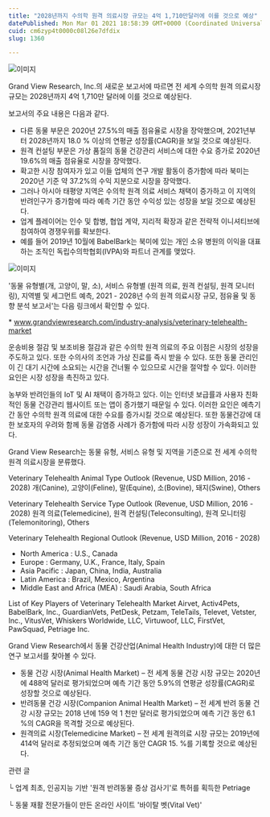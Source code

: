 ```yaml
---
title: "2028년까지 수의학 원격 의료시장 규모는 4억 1,710만달러에 이를 것으로 예상"
datePublished: Mon Mar 01 2021 18:58:39 GMT+0000 (Coordinated Universal Time)
cuid: cm6zyp4t0000c08l26e7dfdix
slug: 1360

---
```



![이미지](https://cdn.hashnode.com/res/hashnode/image/upload/v1739246896117/04829c4c-abc7-4c56-a85a-c8750e0c9ab9.jpeg)

Grand View Research, Inc.의 새로운 보고서에 따르면 전 세계 수의학 원격 의료시장 규모는 2028년까지 4억 1,710만 달러에 이를 것으로 예상된다.

보고서의 주요 내용은 다음과 같다.

- 다른 동물 부문은 2020년 27.5%의 매출 점유율로 시장을 장악했으며, 2021년부터 2028년까지 18.0 % 이상의 연평균 성장률(CAGR)을 보일 것으로 예상된다.
- 원격 컨설팅 부문은 가상 품질의 동물 건강관리 서비스에 대한 수요 증가로 2020년 19.6%의 매출 점유율로 시장을 장악했다.
- 확고한 시장 참여자가 있고 이들 업체의 연구 개발 활동이 증가함에 따라 북미는 2020년 기준 약 37.2%의 수익 지분으로 시장을 장악했다.
- 그러나 아시아 태평양 지역은 수의학 원격 의료 서비스 채택이 증가하고 이 지역의 반려인구가 증가함에 따라 예측 기간 동안 수익성 있는 성장을 보일 것으로 예상된다.
- 업계 플레이어는 인수 및 합병, 협업 계약, 지리적 확장과 같은 전략적 이니셔티브에 참여하여 경쟁우위를 확보한다.
- 예를 들어 2019년 10월에 BabelBark는 북미에 있는 개인 소유 병원의 이익을 대표하는 조직인 독립수의학협회(IVPA)와 파트너 관계를 맺었다.

![이미지](https://cdn.hashnode.com/res/hashnode/image/upload/v1739246898479/9e0e80a6-f8e4-4eed-afde-0411b4b7f866.jpeg)

'동물 유형별(개, 고양이, 말, 소), 서비스 유형별 (원격 의료, 원격 컨설팅, 원격 모니터링), 지역별 및 세그먼트 예측, 2021 - 2028년 수의 원격 의료시장 규모, 점유율 및 동향 분석 보고서'는 다음 링크에서 확인할 수 있다.

* www.grandviewresearch.com/industry-analysis/veterinary-telehealth-market

운송비용 절감 및 보조비용 절감과 같은 수의학 원격 의료의 주요 이점은 시장의 성장을 주도하고 있다. 또한 수의사의 조언과 가상 진료를 즉시 받을 수 있다. 또한 동물 관리인이 긴 대기 시간에 소요되는 시간을 건너뛸 수 있으므로 시간을 절약할 수 있다. 이러한 요인은 시장 성장을 촉진하고 있다.

농부와 반려인들의 IoT 및 AI 채택이 증가하고 있다. 이는 인터넷 보급률과 사용자 친화적인 동물 건강관리 웹사이트 또는 앱이 증가했기 때문일 수 있다. 이러한 요인은 예측기간 동안 수의학 원격 의료에 대한 수요를 증가시킬 것으로 예상된다. 또한 동물건강에 대한 보호자의 우려와 함께 동물 감염증 사례가 증가함에 따라 시장 성장이 가속화되고 있다.

Grand View Research는 동물 유형, 서비스 유형 및 지역을 기준으로 전 세계 수의학 원격 의료시장을 분류했다.

Veterinary Telehealth Animal Type Outlook (Revenue, USD Million, 2016 - 2028) 개(Canine), 고양이(Feline), 말(Equine), 소(Bovine), 돼지(Swine), Others

Veterinary Telehealth Service Type Outlook (Revenue, USD Million, 2016 - 2028) 원격 의료(Telemedicine), 원격 컨설팅(Teleconsulting), 원격 모니터링(Telemonitoring), Others

Veterinary Telehealth Regional Outlook (Revenue, USD Million, 2016 - 2028)

- North America : U.S., Canada
- Europe : Germany, U.K., France, Italy, Spain
- Asia Pacific : Japan, China, India, Australia
- Latin America : Brazil, Mexico, Argentina
- Middle East and Africa (MEA) : Saudi Arabia, South Africa

List of Key Players of Veterinary Telehealth Market Airvet, Activ4Pets, BabelBark, Inc., GuardianVets, PetDesk, Petzam, TeleTails, Televet, Vetster, Inc., VitusVet, Whiskers Worldwide, LLC, Virtuwoof, LLC, FirstVet, PawSquad, Petriage Inc.

Grand View Research에서 동물 건강산업(Animal Health Industry)에 대한 더 많은 연구 보고서를 찾아볼 수 있다.

- 동물 건강 시장(Animal Health Market) – 전 세계 동물 건강 시장 규모는 2020년에 488억 달러로 평가되었으며 예측 기간 동안 5.9%의 연평균 성장률(CAGR)로 성장할 것으로 예상된다.
- 반려동물 건강 시장(Companion Animal Health Market) – 전 세계 반려 동물 건강 시장 규모는 2018 년에 159 억 1 천만 달러로 평가되었으며 예측 기간 동안 6.1 %의 CAGR을 목격할 것으로 예상된다.
- 원격의료 시장(Telemedicine Market) – 전 세계 원격의료 시장 규모는 2019년에 414억 달러로 추정되었으며 예측 기간 동안 CAGR 15. %를 기록할 것으로 예상된다.

관련 글

└ 업계 최초, 인공지능 기반 '원격 반려동물 증상 검사기'로 특허를 획득한 Petriage

└ 동물 재활 전문가들이 만든 온라인 사이트 '바이탈 벳(Vital Vet)'